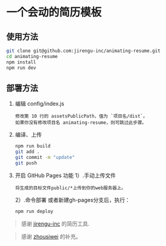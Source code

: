 # 一个会动的简历模板



## 使用方法

``` bash
git clone git@github.com:jirengu-inc/animating-resume.git
cd animating-resume
npm install
npm run dev
```

## 部署方法


1. 编辑 config/index.js
    ```
    修改第 10 行的 assetsPublicPath，值为 `项目名/dist`。
    如果你没有修改项目名 animating-resume，则可跳过此步骤。
    ```

2. 编译、上传
    ``` bash
    npm run build
    git add .
    git commit -m "update"
    git push
    ```

3. 开启 GitHub Pages 功能
    1）.手动上传文件
    ```
    将生成的目标文件public/*上传到你的web服务器上。
    ```
    2）.命令部署
    或者新建gh-pages分支后，执行：
    ```bash
    npm run deploy
    ```




> 感谢 [jirengu-inc](https://github.com/jirengu-inc/animating-resume) 的简历工具.

> 感谢 [zhousiwei](https://gitee.com/zhousiwei/anires) 的补充。
